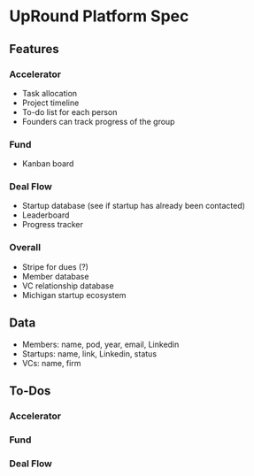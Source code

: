 # UpRound Platform Spec

## Features

### Accelerator
- Task allocation
- Project timeline
- To-do list for each person
- Founders can track progress of the group

### Fund
- Kanban board

### Deal Flow
- Startup database (see if startup has already been contacted)
- Leaderboard
- Progress tracker

### Overall
- Stripe for dues (?)
- Member database
- VC relationship database
- Michigan startup ecosystem

## Data
- Members: name, pod, year, email, Linkedin
- Startups: name, link, Linkedin, status
- VCs: name, firm

## To-Dos

### Accelerator

### Fund

### Deal Flow

